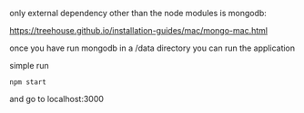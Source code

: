 only external dependency other than the node modules is mongodb:

https://treehouse.github.io/installation-guides/mac/mongo-mac.html


once you have run mongodb in a /data directory you can run the application

simple run

` npm start `

and go to localhost:3000
